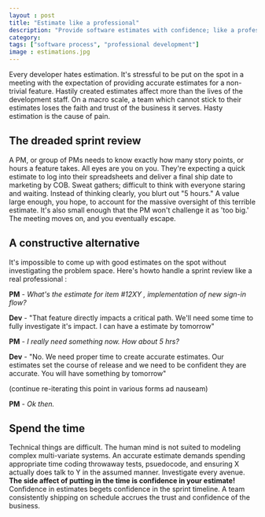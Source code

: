 ```yaml
---
layout : post
title: "Estimate like a professional"
description: "Provide software estimates with confidence; like a professional"
category: 
tags: ["software process", "professional development"]
image : estimations.jpg
---
```


Every developer hates estimation. It's stressful to be put on the spot in a
meeting with the expectation of providing accurate estimates for a non-trivial
feature. Hastily created estimates affect more than the lives of the
development staff. On a macro scale, a team which cannot stick to their estimates
loses the faith and trust of the business it serves. Hasty estimation is the
cause of pain.

## The dreaded sprint review
A PM, or group of PMs needs to know exactly how many story points, or hours a
feature takes. All eyes are you on you. They're expecting a quick estimate
to log into their spreadsheets and deliver a final ship date to marketing by
COB. Sweat gathers; difficult to think with everyone staring and waiting. 
Instead of thinking clearly, you blurt out "5 hours." A value large enough, you hope,
to account for the massive oversight of this terrible estimate. It's also small
enough that the PM won't challenge it as 'too big.' The meeting moves on, and 
you eventually escape.

## A constructive alternative
It's impossible to come up with good estimates on the spot without
investigating the problem space. Here's howto handle a sprint
review like a real professional :

**PM** - *What's the estimate for item #12XY , implementation of new sign-in flow?*

**Dev** - "That feature directly impacts a critical path. We'll need some time to
fully investigate it's impact. I can have a estimate by tomorrow"

**PM** - *I really need something now. How about 5 hrs?*

**Dev** - "No. We need proper time to create accurate estimates. Our
estimates set the course of release and we need to be confident they are
accurate. You will have something by tomorrow" 

(continue re-iterating this point in various forms ad nauseam)

**PM** - *Ok then.*

## Spend the time
Technical things are difficult. The human mind is not suited to 
modeling complex multi-variate systems. An accurate estimate demands
spending appropriate time coding throwaway tests, psuedocode, and ensuring X
actually does talk to Y in the assumed manner. Investigate every avenue. **The
side affect of putting in the time is confidence in your estimate!** Confidence
in estimates begets confidence in the sprint timeline. A team consistently shipping
on schedule accrues the trust and confidence of the business.
